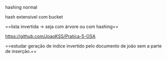 hashing normal 

hash extensivel com bucket

==lista invertida -> seja com árvore ou com hashing==

https://github.com/JoaoKSS/Pratica-5-OSA

==estudar geração de indice invertido pelo documento de joão sem a parte de inserção.==

